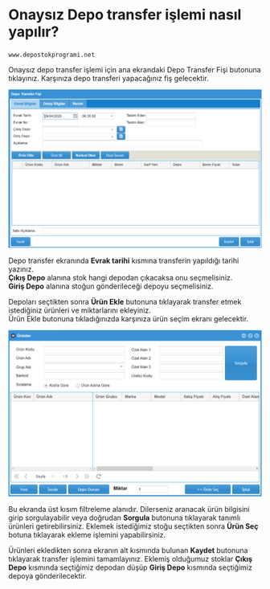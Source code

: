 # Onaysız Depo transfer işlemi nasıl yapılır?

`www.depostokprogrami.net`

Onaysız depo transfer işlemi için ana ekrandaki Depo Transfer Fişi butonuna tıklayınız. Karşınıza depo transferi yapacağınız fiş gelecektir.

![Depo Transfer Fiş Ekranı](<../../.gitbook/assets/image (19).png>)

Depo transfer ekranında **Evrak tarihi** kısmına transferin yapıldığı tarihi yazınız. \
**Çıkış Depo** alanına stok hangi depodan çıkacaksa onu seçmelisiniz. \
**Giriş Depo** alanına stoğun gönderileceği depoyu seçmelisiniz.

Depoları seçtikten sonra **Ürün Ekle** butonuna tıklayarak transfer etmek istediğiniz ürünleri ve miktarlarını ekleyiniz.\
Ürün Ekle butonuna tıkladığınızda karşınıza ürün seçim ekranı gelecektir.&#x20;

![](<../../.gitbook/assets/image (20).png>)

Bu ekranda üst kısım filtreleme alanıdır. Dilerseniz aranacak ürün bilgisini girip sorgulayabilir veya doğrudan **Sorgula** butonuna tıklayarak tanımlı ürünleri getirebilirsiniz. Eklemek istediğimiz stoğu seçtikten sonra **Ürün Seç** botuna tıklayarak ekleme işlemini yapabilirsiniz.

Ürünleri ekledikten sonra ekranın alt kısmında bulunan **Kaydet** butonuna tıklayarak transfer işlemini tamamlayınız. Eklemiş olduğumuz stoklar **Çıkış Depo** kısmında seçtiğimiz depodan düşüp **Giriş Depo** kısmında seçtiğimiz depoya gönderilecektir.





